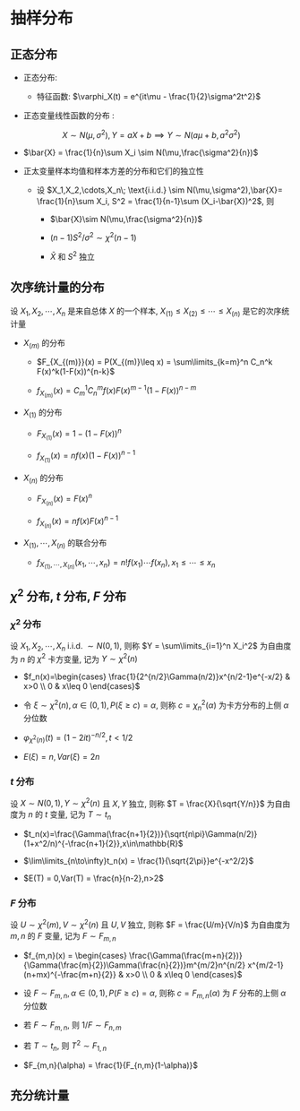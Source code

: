 # 抽样分布

## 正态分布

- 正态分布:

    - 特征函数: $\varphi_X(t) = e^{it\mu - \frac{1}{2}\sigma^2t^2}$


- 正态变量线性函数的分布 :

$$
X\sim N(\mu,\sigma^2),Y=aX+b \implies Y\sim N(a\mu+b,a^2\sigma^2)
$$

- $\bar{X} = \frac{1}{n}\sum X_i \sim N(\mu,\frac{\sigma^2}{n})$

- 正太变量样本均值和样本方差的分布和它们的独立性

    - 设 $X_1,X_2,\cdots,X_n\; \text{i.i.d.} \sim N(\mu,\sigma^2),\bar{X}= \frac{1}{n}\sum X_i, S^2 = \frac{1}{n-1}\sum (X_i-\bar{X})^2$, 则

        - $\bar{X}\sim N(\mu,\frac{\sigma^2}{n})$

        - $(n-1)S^2/\sigma^2 \sim \chi^2(n-1)$

        - $\bar{X}$ 和 $S^2$ 独立


## 次序统计量的分布

设 $X_1,X_2,\cdots,X_n$ 是来自总体 $X$ 的一个样本, $X_{(1)}\leq X_{(2)}\leq \cdots \leq X_{(n)}$ 是它的次序统计量

- $X_{(m)}$ 的分布
    - $F_{X_{(m)}}(x) = P(X_{(m)}\leq x) = \sum\limits_{k=m}^n C_n^k F(x)^k(1-F(x))^{n-k}$

    - $f_{X_{(m)}}(x) = C_m^1 C_n^m f(x)F(x)^{m-1}(1-F(x))^{n-m}$


- $X_{(1)}$ 的分布

    - $F_{X_{(1)}}(x) = 1-(1-F(x))^n$

    - $f_{X_{(1)}}(x) = n f(x)(1-F(x))^{n-1}$

- $X_{(n)}$ 的分布

    - $F_{X_{(n)}}(x) = F(x)^n$

    - $f_{X_{(n)}}(x) = n f(x)F(x)^{n-1}$

- $X_{(1)},\cdots,X_{(n)}$ 的联合分布

    - $f_{X_{(1)},\cdots,X_{(n)}}(x_1,\cdots,x_n) = n! f(x_1)\cdots f(x_n),x_1\leq \cdots \leq x_n$


## $\chi^2$ 分布, $t$ 分布, $F$ 分布

### $\chi^2$ 分布

设 $X_1,X_2,\cdots,X_n\; \text{i.i.d.}\;\sim N(0,1)$, 则称 $Y = \sum\limits_{i=1}^n X_i^2$ 为自由度为 $n$ 的 $\chi^2$ 卡方变量, 记为 $Y\sim \chi^2(n)$

- $f_n(x)=\begin{cases} \frac{1}{2^{n/2}\Gamma(n/2)}x^{n/2-1}e^{-x/2} & x>0 \\ 0 & x\leq 0 \end{cases}$

- 令 $\xi \sim \chi^2(n),\alpha\in (0,1),P(\xi\geq c) = \alpha$, 则称 $c=\chi_n^2(\alpha)$ 为卡方分布的上侧 $\alpha$ 分位数

- $\varphi_{\chi^2(n)}(t) = (1-2it)^{-n/2},t<1/2$

- $E(\xi) = n,Var(\xi) = 2n$


### $t$ 分布

设 $X\sim N(0,1),Y\sim \chi^2(n)$ 且 $X,Y$ 独立, 则称 $T = \frac{X}{\sqrt{Y/n}}$ 为自由度为 $n$ 的 $t$ 变量, 记为 $T\sim t_n$

- $t_n(x)=\frac{\Gamma(\frac{n+1}{2})}{\sqrt{n\pi}\Gamma(n/2)}(1+x^2/n)^{-\frac{n+1}{2}},x\in\mathbb{R}$

- $\lim\limits_{n\to\infty}t_n(x) = \frac{1}{\sqrt{2\pi}}e^{-x^2/2}$

- $E(T) = 0,Var(T) = \frac{n}{n-2},n>2$


### $F$ 分布

设 $U\sim \chi^2(m),V\sim \chi^2(n)$ 且 $U,V$ 独立, 则称 $F = \frac{U/m}{V/n}$ 为自由度为 $m,n$ 的 $F$ 变量, 记为 $F\sim F_{m,n}$

- $f_{m,n}(x) = \begin{cases} \frac{\Gamma(\frac{m+n}{2})}{\Gamma(\frac{m}{2})\Gamma(\frac{n}{2})}m^{m/2}n^{n/2} x^{m/2-1}(n+mx)^{-\frac{m+n}{2}} & x>0 \\ 0 & x\leq 0 \end{cases}$

- 设 $F\sim F_{m,n},\alpha\in (0,1),P(F\geq c) = \alpha$, 则称 $c=F_{m,n}(\alpha)$ 为 $F$ 分布的上侧 $\alpha$ 分位数

- 若 $F\sim F_{m,n}$, 则 $1/F\sim F_{n,m}$

- 若 $T\sim t_n$, 则 $T^2\sim F_{1,n}$

- $F_{m,n}(\alpha) = \frac{1}{F_{n,m}(1-\alpha)}$


## 充分统计量
 














